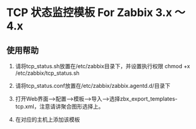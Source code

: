 # TCP 状态监控模板 For Zabbix 3.x ～ 4.x

## 使用帮助

1. 请将tcp_status.sh放置在/etc/zabbix目录下，并设置执行权限 chmod +x /etc/zabbix/tcp_status.sh

2. 请将tcp_status.conf放置在/etc/zabbix/zabbix.agentd.d/目录下

3. 打开Web界面-->配置-->模板-->导入-->选择zbx_export_templates-tcp.xml，注意请讲聚合图形选择上。

4. 在对应的主机上添加该模板
